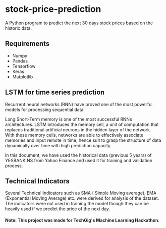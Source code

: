 # stock-price-prediction
A Python program to predict the next 30 days stock prices based on the historic data.

## Requirements
* Numpy
* Pandas
* Tensorflow
* Keras
* Matplotlib

## LSTM for time series prediction
Recurrent neural networks (RNN) have proved one of the most powerful models for processing sequential data.

Long Short-Term memory is one of the most successful RNNs architectures. LSTM introduces the memory cell, a unit of computation that replaces traditional artificial neurons in the hidden layer of the network. With these memory cells, networks are able to effectively associate memories and input remote in time, hence suit to grasp the structure of data dynamically over time with high prediction capacity.

In this document, we have used the historical data (previous 5 years) of YESBANK.NS from Yahoo Finance and used it for training and validation process.

## Technical Indicators
Several Technical Indicators such as SMA ( Simple Moving average), EMA (Exponential Moving Average) etc. were derived for analysis of the dataset. The indicators were not used in training the model though they can be heavily used if we predict the price of the next day.

#### Note: This project was made for TechGig's Machine Learning Hackathon.
